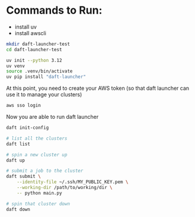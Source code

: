 # Commands to Run:

- install uv
- install awscli

```bash
mkdir daft-launcher-test
cd daft-launcher-test

uv init --python 3.12
uv venv
source .venv/bin/activate
uv pip install "daft-launcher"
```

At this point, you need to create your AWS token (so that daft launcher can use it to manage your clusters)

```bash
aws sso login
```

Now you are able to run daft launcher

```bash
daft init-config
```

```bash
# list all the clusters
daft list

# spin a new cluster up
daft up

# submit a job to the cluster
daft submit \
    --identity-file ~/.ssh/MY_PUBLIC_KEY.pem \
    --working-dir /path/to/working/dir \
    -- python main.py

# spin that cluster down
daft down
```
